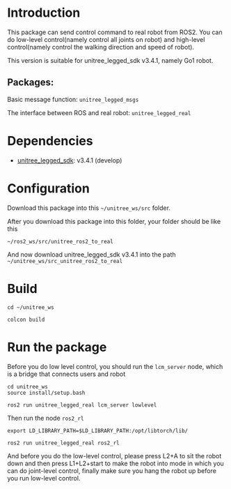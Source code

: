 # Introduction
This package can send control command to real robot from ROS2. You can do low-level control(namely control all joints on robot) and high-level control(namely control the walking direction and speed of robot).

This version is suitable for unitree_legged_sdk v3.4.1, namely Go1 robot.

## Packages:

Basic message function: `unitree_legged_msgs`

The interface between ROS and real robot: `unitree_legged_real`

# Dependencies
* [unitree_legged_sdk](https://wavegit.mipt.ru/litvinenkov/unitree_legged_sdk.git): v3.4.1 (develop)

# Configuration
Download this package into this `~/unitree_ws/src` folder. 

After you download this package into this folder, your folder should be like this
```
~/ros2_ws/src/unitree_ros2_to_real
```
And now download unitree_legged_sdk v3.4.1 into the path `~/unitree_ws/src_unitree_ros2_to_real`


# Build
```
cd ~/unitree_ws
```

```
colcon build
```


# Run the package
Before you do low level control, you should run the `lcm_server` node, which is a bridge that connects users and robot
```
cd unitree_ws
source install/setup.bash 
```

```
ros2 run unitree_legged_real lcm_server lowlevel
```

Then run the node `ros2_rl`
```
export LD_LIBRARY_PATH=$LD_LIBRARY_PATH:/opt/libtorch/lib/
```

```
ros2 run unitree_legged_real ros2_rl
```

And before you do the low-level control, please press L2+A to sit the robot down and then press L1+L2+start to make the robot into
mode in which you can do joint-level control, finally make sure you hang the robot up before you run low-level control.


